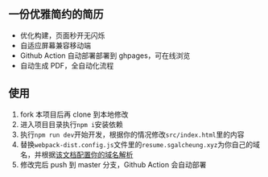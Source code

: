 ## 一份优雅简约的简历

- 优化构建，页面秒开无闪烁
- 自适应屏幕兼容移动端
- Github Action 自动部署部署到 ghpages，可在线浏览
- 自动生成 PDF，全自动化流程

## 使用

1. fork 本项目后再 clone 到本地修改
2. 进入项目目录执行`npm i`安装依赖
3. 执行`npm run dev`开始开发，根据你的情况修改`src/index.html`里的内容
4. 替换`webpack-dist.config.js`文件里的`resume.sgalcheung.xyz`为你自己的域名，并根据[该文档配置你的域名解析](https://help.github.com/cn/github/working-with-github-pages/about-custom-domains-and-github-pages)
5. 修改完后 push 到 master 分支，Github Action 会自动部署
